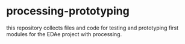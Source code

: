 processing-prototyping
======================
this repository collects files and code for testing and prototyping first modules for the EDAe project with processing.